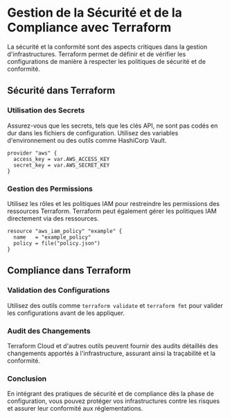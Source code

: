 
# Gestion de la Sécurité et de la Compliance avec Terraform

La sécurité et la conformité sont des aspects critiques dans la gestion d'infrastructures. Terraform permet de définir et de vérifier les configurations de manière à respecter les politiques de sécurité et de conformité.

## Sécurité dans Terraform

### Utilisation des Secrets

Assurez-vous que les secrets, tels que les clés API, ne sont pas codés en dur dans les fichiers de configuration. Utilisez des variables d'environnement ou des outils comme HashiCorp Vault.

```hcl
provider "aws" {
  access_key = var.AWS_ACCESS_KEY
  secret_key = var.AWS_SECRET_KEY
}
```

### Gestion des Permissions

Utilisez les rôles et les politiques IAM pour restreindre les permissions des ressources Terraform. Terraform peut également gérer les politiques IAM directement via des ressources.

```hcl
resource "aws_iam_policy" "example" {
  name   = "example_policy"
  policy = file("policy.json")
}
```

## Compliance dans Terraform

### Validation des Configurations

Utilisez des outils comme `terraform validate` et `terraform fmt` pour valider les configurations avant de les appliquer.

### Audit des Changements

Terraform Cloud et d'autres outils peuvent fournir des audits détaillés des changements apportés à l'infrastructure, assurant ainsi la traçabilité et la conformité.

### Conclusion

En intégrant des pratiques de sécurité et de compliance dès la phase de configuration, vous pouvez protéger vos infrastructures contre les risques et assurer leur conformité aux réglementations.
